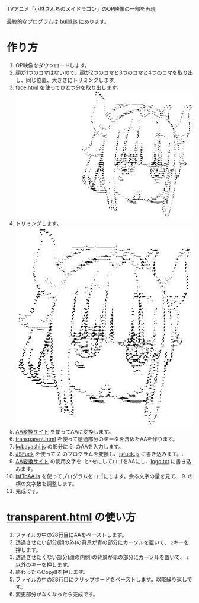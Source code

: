 TVアニメ「小林さんちのメイドラゴン」のOP映像の一部を再現

最終的なプログラムは
[build.js]()
にあります。

# 作り方
1. OP映像をダウンロードします。
2. 顔が1つのコマはないので、顔が2つのコマと3つのコマと4つのコマを取り出し、同じ位置、大きさにトリミングします。
3. [face.html](https://github.com/8128-33550336/Kobayashi/blob/main/face.html) を使ってひとつ分を取り出します。![download.png](https://github.com/8128-33550336/Kobayashi/blob/main/download.png)
4. トリミングします。![trimed.png](https://github.com/8128-33550336/Kobayashi/blob/main/trimed.png)
5. [AA変換サイト](https://rakko.tools/tools/68/) を使ってAAに変換します。
6. [transparent.html](https://github.com/8128-33550336/Kobayashi/blob/main/transparent.html) を使って透過部分のデータを含めたAAを作ります。
7. [kobayashi.js](https://github.com/8128-33550336/Kobayashi/blob/main/kobayashi.js) の部分に 6. のAAを入力します。
8. [JSFuck](http://www.jsfuck.com/) を使って 7. のプログラムを変換し、[jsfuck.js](https://github.com/8128-33550336/Kobayashi/blob/main/jsfuck.js) に書き込みます。.
9. [AA変換サイト](https://birdwatcheryt.github.io/software/aa/aa.html) の使用文字を` `と`*`をにしてロゴをAAにし、[logo.txt](https://github.com/8128-33550336/Kobayashi/blob/main/logo.txt) に書き込みます。
10. [jsfToAA.js](https://github.com/8128-33550336/Kobayashi/blob/main/jsfToAA.js) を使ってプログラムをロゴにします。余る文字の量を見て、 9. の横の文字数を調整します。
11. 完成です。


# [transparent.html](https://github.com/8128-33550336/Kobayashi/blob/main/transparent.html) の使い方
1. ファイルの中の28行目にAAをペーストします。
2. 透過させたい部分(顔の外)の背景が青の部分にカーソルを置いて、 `z`キーを押します。
3. 透過させたくない部分(顔の内側)の背景が赤の部分にカーソルを置いて、 `z`以外のキーを押します。
4. 終わったらCopy!!を押します。
5. ファイルの中の28行目にクリップボードをペーストします。以降繰り返しです。
6. 変更部分がなくなったら完成です。